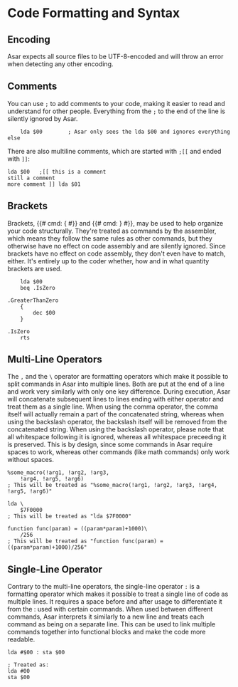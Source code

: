# Code Formatting and Syntax

## Encoding

Asar expects all source files to be UTF-8-encoded and will throw an error when detecting any other encoding.

## Comments

You can use `;` to add comments to your code, making it easier to read and understand for other people. Everything from the `;` to the end of the line is silently ignored by Asar.

```asar
    lda $00        ; Asar only sees the lda $00 and ignores everything else
```

There are also multiline comments, which are started with `;[[` and ended with `]]`:

```asar
lda $00   ;[[ this is a comment
still a comment
more comment ]] lda $01
```

## Brackets

Brackets, {{# cmd: { #}} and {{# cmd: } #}}, may be used to help organize your code structurally. They're treated as commands by the assembler, which means they follow the same rules as other commands, but they otherwise have no effect on code assembly and are silently ignored. Since brackets have no effect on code assembly, they don't even have to match, either. It's entirely up to the coder whether, how and in what quantity brackets are used.  

```asar
    lda $00
    beq .IsZero
    
.GreaterThanZero
    {
        dec $00
    }

.IsZero
    rts
```

## Multi-Line Operators

The `,` and the `\` operator are formatting operators which make it possible to split commands in Asar into multiple lines. Both are put at the end of a line and work very similarly with only one key difference. During execution, Asar will concatenate subsequent lines to lines ending with either operator and treat them as a single line. When using the comma operator, the comma itself will actually remain a part of the concatenated string, whereas when using the backslash operator, the backslash itself will be removed from the concatenated string. When using the backslash operator, please note that all whitespace following it is ignored, whereas all whitespace preceeding it is preserved. This is by design, since some commands in Asar require spaces to work, whereas other commands (like math commands) only work without spaces.

```asar
%some_macro(!arg1, !arg2, !arg3,
    !arg4, !arg5, !arg6)
; This will be treated as "%some_macro(!arg1, !arg2, !arg3, !arg4, !arg5, !arg6)"

lda \
    $7F0000
; This will be treated as "lda $7F0000"

function func(param) = ((param*param)+1000)\
    /256
; This will be treated as "function func(param) = ((param*param)+1000)/256"
```

## Single-Line Operator

Contrary to the multi-line operators, the single-line operator `:` is a formatting operator which makes it possible to treat a single line of code as multiple lines. It requires a space before and after usage to differentiate it from the : used with certain commands. When used between different commands, Asar interprets it similarly to a new line and treats each command as being on a separate line. This can be used to link multiple commands together into functional blocks and make the code more readable.

```asar
lda #$00 : sta $00
        
; Treated as:
lda #00
sta $00
```
